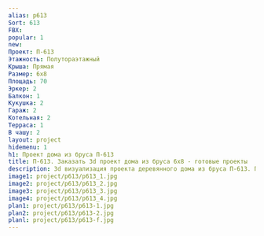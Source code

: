 ```yaml
---
alias: p613
Sort: 613
FBX: 
popular: 1
new: 
Проект: П-613
Этажность: Полутораэтажный
Крыша: Прямая
Размер: 6х8
Площадь: 70
Эркер: 2
Балкон: 1
Кукушка: 2
Гараж: 2
Котельная: 2
Терраса: 1
В чашу: 2
layout: project
hidemenu: 1
h1: Проект дома из бруса П-613
title: П-613. Заказать 3d проект дома из бруса 6х8 - готовые проекты
description: 3d визуализация проекта деревянного дома из бруса П-613. Площадь 70 м2, размер 6х8. Вы можете внести любые изменения в проект.
image1: project/p613/p613_1.jpg
image2: project/p613/p613_2.jpg
image3: project/p613/p613_3.jpg
image4: project/p613/p613_4.jpg
plan1: project/p613/p613-1.jpg
plan2: project/p613/p613-2.jpg
planl: project/p613/p613-f.jpg
---
```

